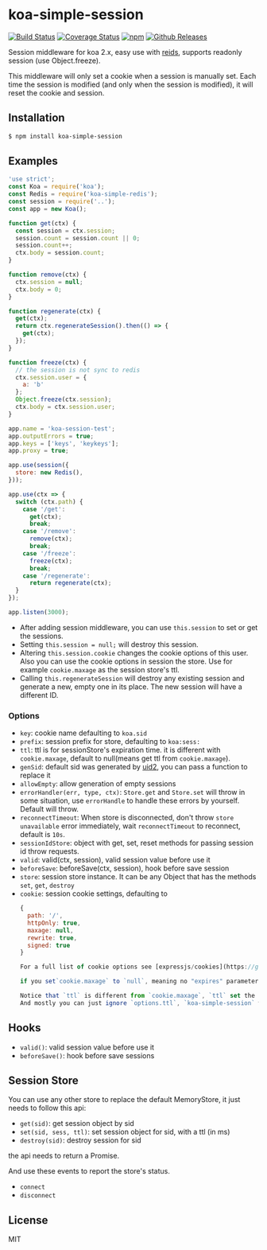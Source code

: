 # koa-simple-session

[![Build Status](https://travis-ci.org/vicanso/koa-simple-session.svg?style=flat-square)](https://travis-ci.org/vicanso/koa-simple-session)
[![Coverage Status](https://img.shields.io/coveralls/vicanso/koa-simple-session/master.svg?style=flat)](https://coveralls.io/r/vicanso/koa-simple-session?branch=master)
[![npm](http://img.shields.io/npm/v/koa-simple-session.svg?style=flat-square)](https://www.npmjs.org/package/koa-simple-session)
[![Github Releases](https://img.shields.io/npm/dm/koa-simple-session.svg?style=flat-square)](https://github.com/vicanso/koa-simple-session)

Session middleware for koa 2.x, easy use with [reids](https://github.com/vicanso/koa-simple-redis), supports readonly session (use Object.freeze).

This middleware will only set a cookie when a session is manually set. Each time the session is modified (and only when the session is modified), it will reset the cookie and session.


## Installation

```bash
$ npm install koa-simple-session
``` 

## Examples

```js
'use strict';
const Koa = require('koa');
const Redis = require('koa-simple-redis');
const session = require('..');
const app = new Koa();

function get(ctx) {
  const session = ctx.session;
  session.count = session.count || 0;
  session.count++;
  ctx.body = session.count;
}

function remove(ctx) {
  ctx.session = null;
  ctx.body = 0;
}

function regenerate(ctx) {
  get(ctx);
  return ctx.regenerateSession().then(() => {
    get(ctx);
  });
}

function freeze(ctx) {
  // the session is not sync to redis
  ctx.session.user = {
    a: 'b'
  };
  Object.freeze(ctx.session);
  ctx.body = ctx.session.user;
}

app.name = 'koa-session-test';
app.outputErrors = true;
app.keys = ['keys', 'keykeys'];
app.proxy = true;

app.use(session({
  store: new Redis(),
}));

app.use(ctx => {
  switch (ctx.path) {
    case '/get':
      get(ctx);
      break;
    case '/remove':
      remove(ctx);
      break;
    case '/freeze':
      freeze(ctx);
      break;
    case '/regenerate':
      return regenerate(ctx);
  }
});

app.listen(3000);
```

* After adding session middleware, you can use `this.session` to set or get the sessions.
* Setting `this.session = null;` will destroy this session.
* Altering `this.session.cookie` changes the cookie options of this user. Also you can use the cookie options in session the store. Use for example `cookie.maxage` as the session store's ttl.
* Calling `this.regenerateSession` will destroy any existing session and generate a new, empty one in its place. The new session will have a different ID.


### Options

 * `key`: cookie name defaulting to `koa.sid`
 * `prefix`: session prefix for store, defaulting to `koa:sess:`
 * `ttl`: ttl is for sessionStore's expiration time. it is different with `cookie.maxage`, default to null(means get ttl from `cookie.maxage`).
 * `genSid`: default sid was generated by [uid2](https://github.com/coreh/uid2), you can pass a function to replace it
 * `allowEmpty`: allow generation of empty sessions
 * `errorHandler(err, type, ctx)`: `Store.get` and `Store.set` will throw in some situation, use `errorHandle` to handle these errors by yourself. Default will throw.
 * `reconnectTimeout`: When store is disconnected, don't throw `store unavailable` error immediately, wait `reconnectTimeout` to reconnect, default is `10s`.
 * `sessionIdStore`: object with get, set, reset methods for passing session id throw requests.
 * `valid`: valid(ctx, session), valid session value before use it
 * `beforeSave`: beforeSave(ctx, session), hook before save session
 * `store`: session store instance. It can be any Object that has the methods `set`, `get`, `destroy`
  * `cookie`: session cookie settings, defaulting to
    ```js
    {
      path: '/',
      httpOnly: true,
      maxage: null,
      rewrite: true,
      signed: true
    }

    For a full list of cookie options see [expressjs/cookies](https://github.com/expressjs/cookies#cookiesset-name--value---options--).
    
    if you set`cookie.maxage` to `null`, meaning no "expires" parameter is set so the cookie becomes a browser-session cookie. When the user closes the browser the cookie (and session) will be removed.
    
    Notice that `ttl` is different from `cookie.maxage`, `ttl` set the expire time of sessionStore. So if you set `cookie.maxage = null`, and `ttl=ms('1d')`, the session will expired after one day, but the cookie will destroy when the user closes the browser.
    And mostly you can just ignore `options.ttl`, `koa-simple-session` will parse `cookie.maxage` as the tll.

## Hooks

- `valid()`: valid session value before use it
- `beforeSave()`: hook before save sessions

## Session Store

You can use any other store to replace the default MemoryStore, it just needs to follow this api:

* `get(sid)`: get session object by sid
* `set(sid, sess, ttl)`: set session object for sid, with a ttl (in ms)
* `destroy(sid)`: destroy session for sid

the api needs to return a Promise.

And use these events to report the store's status.

* `connect`
* `disconnect`

## License

MIT